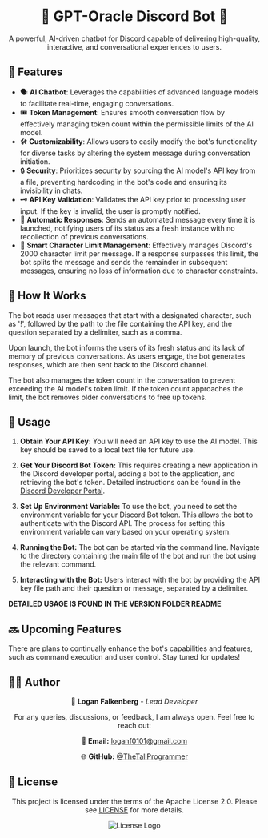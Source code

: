 <h1 align="center">🤖 GPT-Oracle Discord Bot 🚀</h1>

<p align="center">A powerful, AI-driven chatbot for Discord capable of delivering high-quality, interactive, and conversational experiences to users.</p>


<h2 align="left">🌟 Features </h2>

- 🗣️ **AI Chatbot**: Leverages the capabilities of advanced language models to facilitate real-time, engaging conversations.
- 🎟️ **Token Management**: Ensures smooth conversation flow by effectively managing token count within the permissible limits of the AI model.
- 🛠️ **Customizability**: Allows users to easily modify the bot's functionality for diverse tasks by altering the system message during conversation initiation.
- 🔒 **Security**: Prioritizes security by sourcing the AI model's API key from a file, preventing hardcoding in the bot's code and ensuring its invisibility in chats.
- 🗝️ **API Key Validation**: Validates the API key prior to processing user input. If the key is invalid, the user is promptly notified.
- 🚀 **Automatic Responses**: Sends an automated message every time it is launched, notifying users of its status as a fresh instance with no recollection of previous conversations.
- 📝 **Smart Character Limit Management**: Effectively manages Discord's 2000 character limit per message. If a response surpasses this limit, the bot splits the message and sends the remainder in subsequent messages, ensuring no loss of information due to character constraints.

<h2 align="left">📖 How It Works </h2>

The bot reads user messages that start with a designated character, such as '!', followed by the path to the file containing the API key, and the question separated by a delimiter, such as a comma. 

Upon launch, the bot informs the users of its fresh status and its lack of memory of previous conversations. As users engage, the bot generates responses, which are then sent back to the Discord channel.

The bot also manages the token count in the conversation to prevent exceeding the AI model's token limit. If the token count approaches the limit, the bot removes older conversations to free up tokens.


<h2 align="left">🚀 Usage </h2>

1. **Obtain Your API Key:** You will need an API key to use the AI model. This key should be saved to a local text file for future use.

2. **Get Your Discord Bot Token:** This requires creating a new application in the Discord developer portal, adding a bot to the application, and retrieving the bot's token. Detailed instructions can be found in the [Discord Developer Portal](https://discord.com/developers/docs/intro).

3. **Set Up Environment Variable:** To use the bot, you need to set the environment variable for your Discord Bot token. This allows the bot to authenticate with the Discord API. The process for setting this environment variable can vary based on your operating system.

4. **Running the Bot:** The bot can be started via the command line. Navigate to the directory containing the main file of the bot and run the bot using the relevant command.

5. **Interacting with the Bot:** Users interact with the bot by providing the API key file path and their question or message, separated by a delimiter.

**DETAILED USAGE IS FOUND IN THE VERSION FOLDER README**


<h2 align="left">🔜 Upcoming Features </h2>

There are plans to continually enhance the bot's capabilities and features, such as command execution and user control. Stay tuned for updates!


<h2 align="left">👨‍💻 Author </h2>

<div align="center">

 
  🔧 **Logan Falkenberg** - *Lead Developer*
  
  For any queries, discussions, or feedback, I am always open. Feel free to reach out:
  
  📧 **Email:** [loganf0101@gmail.com](mailto:loganf0101@gmail.com) 
  
  🌐 **GitHub:** [@TheTallProgrammer](https://github.com/TheTallProgrammer)
  
</div>


<h2 align="left">📜 License </h2>

<div align="center">
  
  This project is licensed under the terms of the Apache License 2.0. Please see [LICENSE](LICENSE./) for more details.
  
  ![License Logo](https://img.shields.io/badge/License-Apache%202.0-blue.svg)
  
</div>
